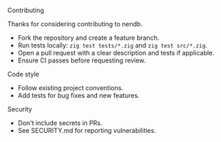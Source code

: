 Contributing

Thanks for considering contributing to nendb.

- Fork the repository and create a feature branch.
- Run tests locally: `zig test tests/*.zig` and `zig test src/*.zig`.
- Open a pull request with a clear description and tests if applicable.
- Ensure CI passes before requesting review.

Code style
- Follow existing project conventions.
- Add tests for bug fixes and new features.

Security
- Don't include secrets in PRs.
- See SECURITY.md for reporting vulnerabilities.
